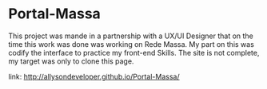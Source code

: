 # Portal-Massa

This project was mande in a partnership with a UX/UI Designer that on the time this work was done was working on Rede Massa. My part on this was codify the interface to practice my front-end Skills.
The site is not complete, my target was only to clone this page.

link: http://allysondeveloper.github.io/Portal-Massa/
